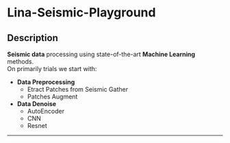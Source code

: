 # Lina-Seismic-Playground  
## Description
**Seismic data** processing using state-of-the-art **Machine Learning** methods.  
 On primarily trials we start with:  
 * **Data Preprocessing**  
 	* Etract Patches from Seismic Gather
 	* Patches Augment
 * **Data Denoise**
 	* AutoEncoder
 	* CNN
 	* Resnet  
********
 
